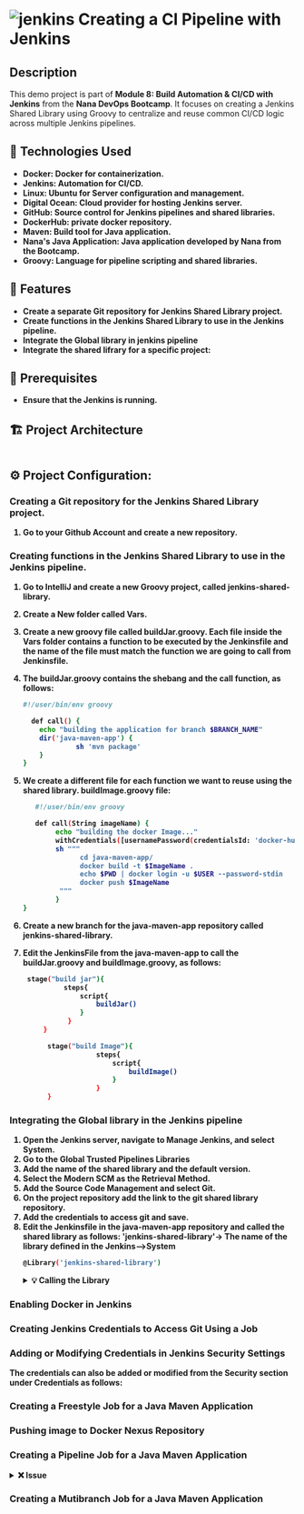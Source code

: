 # ![jenkins](https://github.com/user-attachments/assets/0a854b64-7e42-4941-af78-bea35ccd2f6f) Creating a CI Pipeline with Jenkins  

## Description

This demo project is part of **Module 8: Build Automation & CI/CD with Jenkins** from the **Nana DevOps Bootcamp**. It focuses on creating a Jenkins Shared Library using Groovy to centralize and reuse common CI/CD logic across multiple Jenkins pipelines.  

## 🚀 Technologies Used

- <b>Docker: Docker for containerization.</b>
- <b>Jenkins: Automation for CI/CD.</b>
- <b>Linux: Ubuntu for Server configuration and management.</b>
- <b>Digital Ocean: Cloud provider for hosting Jenkins server.</b>
- <b>GitHub: Source control for Jenkins pipelines and shared libraries.</b>
- <b>DockerHub: private docker repository.</b>
- <b>Maven: Build tool for Java application.</b>
- <b>Nana's Java Application: Java application developed by Nana from the Bootcamp.</b>
- <b>Groovy: Language for pipeline scripting and shared libraries.


## 🎯 Features

- <b>Create a separate Git repository for Jenkins Shared Library project.</b>
- <b>Create functions in the Jenkins Shared Library to use in the Jenkins pipeline.</b>
- <b>Integrate the Global library in jenkins pipeline</b>
- <b>Integrate the shared lifrary for a specific project:</b>
  

## 📝 Prerequisites
- <b>Ensure that the Jenkins is running.</b>


## 🏗 Project Architecture

<img src=""/>


## ⚙️ Project Configuration:

### Creating a Git repository for the Jenkins Shared Library project.
1. Go to your Github Account and create a new repository.

### Creating functions in the Jenkins Shared Library to use in the Jenkins pipeline.
1. Go to IntelliJ and create a new Groovy project, called jenkins-shared-library.
2. Create a New folder called Vars.
3. Create a new groovy file called buildJar.groovy. Each file inside the Vars folder contains a function to be executed by the Jenkinsfile and the name of the file must match the function we are going to call from Jenkinsfile.
4. The buildJar.groovy contains the shebang and the call function, as follows:

   ```bash
   #!/user/bin/env groovy

     def call() {
       echo "building the application for branch $BRANCH_NAME"
       dir('java-maven-app') {
                sh 'mvn package'
       }
   }
   ```
5. We create a different file for each function we want to reuse using the shared library.
   buildImage.groovy file:
   ```bash
      #!/user/bin/env groovy
   
      def call(String imageName) {
           echo "building the docker Image..."
           withCredentials([usernamePassword(credentialsId: 'docker-hub-repo', passwordVariable: 'PWD', usernameVariable: 'USER')]) {
           sh """
                 cd java-maven-app/
                 docker build -t $ImageName .
                 echo $PWD | docker login -u $USER --password-stdin
                 docker push $ImageName
            """
           }
   } 
   ```
6. Create a new branch for the java-maven-app repository called jenkins-shared-library.
7. Edit the JenkinsFile from the java-maven-app to call the buildJar.groovy and buildImage.groovy,  as follows:

   ```bash
    stage("build jar"){
             steps{
                 script{
                     buildJar()
                 }
              }
        }

         stage("build Image"){
                     steps{
                         script{
                             buildImage()
                         }
                     }
         }
   
   ```  


### Integrating the Global library in the Jenkins pipeline
1. Open the Jenkins server, navigate to Manage Jenkins, and select System.
2. Go to the Global Trusted Pipelines Libraries
3. Add the name of the shared library and the default version.
4. Select the Modern SCM as the Retrieval Method.
5. Add the Source Code Management and select Git.
6. On the project repository add the link to the git shared library repository.
7. Add the credentials to access git and save.
8. Edit the Jenkinsfile in the java-maven-app repository and called the shared library as follows:
   'jenkins-shared-library'-> The name of the library defined in the Jenkins-->System 
   ```bash
   @Library('jenkins-shared-library')
   ```
   <details><summary><strong> 💡 Calling the Library  </strong></summary>
    as we are using a gloval variable called gv which loads the groovy script, we do not need to add an _ at the end of the @Library('jenkins-shared-library'), in case that the global variable gv is not defined then we must use @Library('jenkins-shared-library')_ instead
   </details>


### Enabling Docker in Jenkins


### Creating Jenkins Credentials to Access Git Using a Job




### Adding or Modifying Credentials in Jenkins Security Settings
The credentials can also be added or modified from the Security section under Credentials as follows:




### Creating a Freestyle Job for a Java Maven Application


### Pushing image to Docker Nexus Repository




### Creating a Pipeline Job for a Java Maven Application 

   
   <details><summary><strong> ❌ Issue  </strong></summary>
     <ul>
        <li>The shell session does not change the directory for the subsequent commands.</li>
        <li>The Docker login fails with variables because of incorrect string interpolation.</li>
    </ul>
   </details>
   



### Creating a Mutibranch Job for a Java Maven Application

